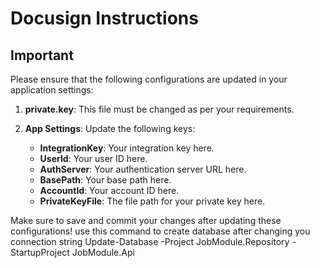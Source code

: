 # Docusign Instructions

## Important
Please ensure that the following configurations are updated in your application settings:

1. **private.key**: This file must be changed as per your requirements.

2. **App Settings**: Update the following keys:
   - **IntegrationKey**: Your integration key here.
   - **UserId**: Your user ID here.
   - **AuthServer**: Your authentication server URL here.
   - **BasePath**: Your base path here.
   - **AccountId**: Your account ID here.
   - **PrivateKeyFile**: The file path for your private key here.

Make sure to save and commit your changes after updating these configurations!
use this command to create database after changing you connection string
Update-Database -Project JobModule.Repository -StartupProject JobModule.Api
